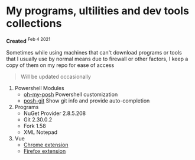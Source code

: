 # My programs, ultilities and dev tools collections

**Created** <sup>Feb 4 2021</sup>

Sometimes while using machines that can't download programs or tools that I usually use by normal means due to firewall or other factors, I keep a copy of them on my repo for ease of access
> Will be updated occasionally 
1. Powershell Modules
    - [oh-my-posh](https://github.com/pecigonzalo/Oh-My-Posh) Powershell customization
    - [posh-git](https://github.com/dahlbyk/posh-git) Show git info and provide auto-completion
2. Programs
    - NuGet Provider 2.8.5.208
    - Git 2.30.0.2
    - Fork 1.58
    - XML Notepad
3. Vue
    - [Chrome extension](https://chrome.google.com/webstore/detail/vuejs-devtools/nhdogjmejiglipccpnnnanhbledajbpd)
    - [Firefox extension](https://addons.mozilla.org/en-US/firefox/addon/vue-js-devtools/)